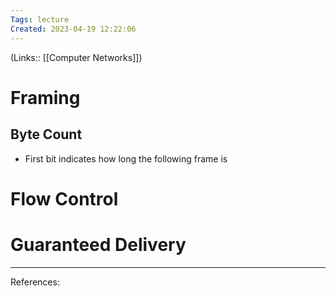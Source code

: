 ```yaml
---
Tags: lecture
Created: 2023-04-19 12:22:06
---
```

(Links:: [[Computer Networks]])
# Framing
## Byte Count
- First bit indicates how long the following frame is
# Flow Control
# Guaranteed Delivery


---
References:
